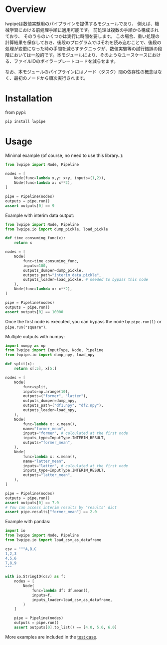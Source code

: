 # Overview
lwpipeは数値実験用のパイプラインを提供するモジュールであり、
例えば、機械学習における前処理手順に適用可能です。
前処理は複数の手順から構成されており、
そのうちのいくつかは実行に時間を要します。
この場合、重い処理の計算結果を保存しておき、後段のプログラムではそれを読み込むことで、後段の処理が変更になった時の手間を減らすテクニックが、数値実験等の試行錯誤の段階においては一般的です。本モジュールにより、そのようなユースケースにおける、ファイルIOのボイラープレートコードを減らせます。

なお、本モジュールのパイプラインにはノード（タスク）間の依存性の概念はなく、最初のノードから順次実行されます。


# Installation
from pypi: 
``` sh
pip install lwpipe
```

# Usage
Minimal example (of course, no need to use this library..):
``` python
from lwpipe import Node, Pipeline

nodes = [
    Node(func=lambda x,y: x+y, inputs=(1,2)),
    Node(func=lambda x: x**2),
]

pipe = Pipeline(nodes)
outputs = pipe.run()
assert outputs[0] == 9
```

Example with interim data output:
``` python
from lwpipe import Node, Pipeline
from lwpipe.io import dump_pickle, load_pickle

def time_consuming_func(x):
    return x

nodes = [
    Node(
        func=time_consuming_func,
        inputs=100,
        outputs_dumper=dump_pickle,
        outputs_path="interim_data.pickle",
        outputs_loader=load_pickle, # needed to bypass this node
    ),
    Node(func=lambda x: x**2),
]

pipe = Pipeline(nodes)
outputs = pipe.run()
assert outputs[0] == 10000
```
Once the first node is executed, you can bypass the node by `pipe.run(1)` or `pipe.run("square")`.

Multiple outputs with numpy:
``` python
import numpy as np
from lwpipe import InputType, Node, Pipeline
from lwpipe.io import dump_npy, load_npy

def split(x):
    return x[:5], x[5:]

nodes = [
    Node(
        func=split,
        inputs=np.arange(10),
        outputs=("former", "latter"),
        outputs_dumper=dump_npy,
        outputs_path=("df1.npy", "df2.npy"),
        outputs_loader=load_npy,
    ),
    Node(
        func=lambda x: x.mean(),
        name="former_mean",
        inputs="former", # calculated at the first node
        inputs_type=InputType.INTERIM_RESULT,
        outputs="former_mean",
    ),
    Node(
        func=lambda x: x.mean(),
        name="latter_mean",
        inputs="latter", # calculated at the first node
        inputs_type=InputType.INTERIM_RESULT,
        outputs="latter_mean",
    ),
]

pipe = Pipeline(nodes)
outputs = pipe.run()
assert outputs[0] == 7.0
# You can access interim results by "results" dict
assert pipe.results["former_mean"] == 2.0
```

Example with pandas:
``` python
import io
from lwpipe import Node, Pipeline
from lwpipe.io import load_csv_as_dataframe

csv = """A,B,C
1,2,3
4,5,6
7,8,9
"""

with io.StringIO(csv) as f:
    nodes = [
        Node(
            func=lambda df: df.mean(),
            inputs=f,
            inputs_loader=load_csv_as_dataframe,
        )
    ]

    pipe = Pipeline(nodes)
    outputs = pipe.run()
    assert outputs[0].to_list() == [4.0, 5.0, 6.0]
```

More examples are included in the [test case](https://github.com/estshorter/lwpipe/blob/master/tests/test_basic.py).